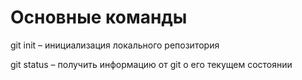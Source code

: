 # Основные команды

git init – инициализация локального репозитория

git status – получить информацию от git о его текущем состоянии